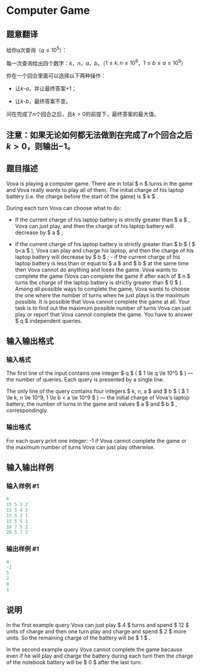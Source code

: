 # Computer Game

## 题意翻译

给你$q$次查询（$q \leq 10^5$）：

每一次查询给出四个数字：$k$，$n$，$a$，$b$。（$1 \leq k,n \leq 10^9$，$1 \leq b \leq a \leq 10^9$）

你在一个回合里面可以选择以下两种操作：

- 让$k$-$a$，并让最终答案+$1$；

- 让$k$-$b$，最终答案不变。

问在完成了$n$个回合之后，且$k>0$的前提下，最终答案的最大值。

## 注意：如果无论如何都无法做到在完成了$n$个回合之后$k>0$，则输出$-1$。

## 题目描述

Vova is playing a computer game. There are in total $ n $ turns in the game and Vova really wants to play all of them. The initial charge of his laptop battery (i.e. the charge before the start of the game) is $ k $ .

During each turn Vova can choose what to do:

- If the current charge of his laptop battery is strictly greater than $ a $ , Vova can just play, and then the charge of his laptop battery will decrease by $ a $ ;

- if the current charge of his laptop battery is strictly greater than $ b $ ( $ b<a $ ), Vova can play and charge his laptop, and then the charge of his laptop battery will decrease by $ b $ ; - if the current charge of his laptop battery is less than or equal to $ a $ and $ b $ at the same time then Vova cannot do anything and loses the game. Vova wants to complete the game (Vova can complete the game if after each of $ n $ turns the charge of the laptop battery is strictly greater than $ 0 $ ). Among all possible ways to complete the game, Vova wants to choose the one where the number of turns when he just plays is the maximum possible. It is possible that Vova cannot complete the game at all. Your task is to find out the maximum possible number of turns Vova can just play or report that Vova cannot complete the game. You have to answer $ q $ independent queries.

## 输入输出格式

### 输入格式

The first line of the input contains one integer $ q $ ( $ 1 \le q \le 10^5 $ ) — the number of queries. Each query is presented by a single line.

The only line of the query contains four integers $ k, n, a $ and $ b $ ( $ 1 \le k, n \le 10^9, 1 \le b < a \le 10^9 $ ) — the initial charge of Vova's laptop battery, the number of turns in the game and values $ a $ and $ b $ , correspondingly.

### 输出格式

For each query print one integer: -1 if Vova cannot complete the game or the maximum number of turns Vova can just play otherwise.

## 输入输出样例

### 输入样例 #1

```cpp
6
15 5 3 2
15 5 4 3
15 5 2 1
15 5 5 1
16 7 5 2
20 5 7 3

```
### 输出样例 #1

```cpp
4
-1
5
2
0
1

```
## 说明

In the first example query Vova can just play $ 4 $ turns and spend $ 12 $ units of charge and then one turn play and charge and spend $ 2 $ more units. So the remaining charge of the battery will be $ 1 $ .

In the second example query Vova cannot complete the game because even if he will play and charge the battery during each turn then the charge of the notebook battery will be $ 0 $ after the last turn.

